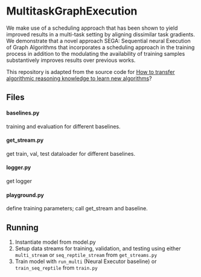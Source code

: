 # MultitaskGraphExecution

We make use of a scheduling approach that has been shown to yield improved results in a multi-task setting by aligning dissimilar task gradients. We demonstrate that a novel approach SEGA: Sequential neural Execution of Graph Algorithms that incorporates a scheduling approach in the training process in addition to the modulating the availability of training samples substantively improves results over previous works.

This repository is adapted from the source code for [How to transfer algorithmic reasoning knowledge to learn new algorithms](https://arxiv.org/abs/2110.14056)?

## Files

#### baselines.py 
training and evaluation for different baselines.

#### get_stream.py
get train, val, test dataloader for different baselines.

#### logger.py
get logger

#### playground.py
define training parameters; call get_stream and baseline.


## Running 
1. Instantiate model from model.py
2. Setup data streams for training, validation, and testing using either `multi_stream` or `seq_reptile_stream` from `get_streams.py` 
3. Train model with `run_multi` (Neural Executor baseline) or `train_seq_reptile` from `train.py`

